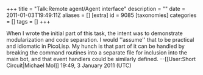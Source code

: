 +++
title = "Talk:Remote agent/Agent interface"
description = ""
date = 2011-01-03T19:49:11Z
aliases = []
[extra]
id = 9085
[taxonomies]
categories = []
tags = []
+++

When I wrote the initial part of this task, the intent was to demonstrate modularization and code separation. I would ''assume'' that to be practical and idiomatic in PicoLisp. My hunch is that part of it can be handled by breaking the command routines into a separate file for inclusion into the main bot, and that event handlers could be similarly defined. --[[User:Short Circuit|Michael Mol]] 19:49, 3 January 2011 (UTC)
